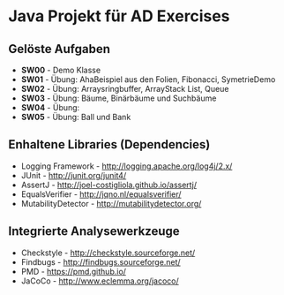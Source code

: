 # Java Projekt für AD Exercises

## Gelöste Aufgaben
* **SW00** - Demo Klasse
* **SW01** - Übung: AhaBeispiel aus den Folien, Fibonacci, SymetrieDemo
* **SW02** - Übung: Arraysringbuffer, ArrayStack List, Queue
* **SW03** - Übung: Bäume, Binärbäume und Suchbäume
* **SW04** - Übung:
* **SW05** - Übung: Ball und Bank

## Enhaltene Libraries (Dependencies)
* Logging Framework - http://logging.apache.org/log4j/2.x/
* JUnit - http://junit.org/junit4/
* AssertJ - http://joel-costigliola.github.io/assertj/
* EqualsVerifier - http://jqno.nl/equalsverifier/
* MutabilityDetector - http://mutabilitydetector.org/

## Integrierte Analysewerkzeuge
* Checkstyle - http://checkstyle.sourceforge.net/
* Findbugs - http://findbugs.sourceforge.net/
* PMD - https://pmd.github.io/
* JaCoCo - http://www.eclemma.org/jacoco/